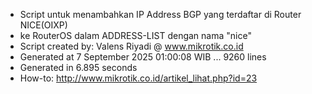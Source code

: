- Script untuk menambahkan IP Address BGP yang terdaftar di Router NICE(OIXP)
- ke RouterOS dalam ADDRESS-LIST dengan nama "nice"
- Script created by: Valens Riyadi @ www.mikrotik.co.id
- Generated at 7 September 2025 01:00:08 WIB ... 9260 lines
- Generated in 6.895 seconds
- How-to: http://www.mikrotik.co.id/artikel_lihat.php?id=23
